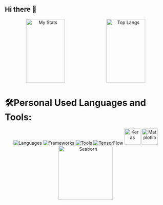 ## Hi there 👋
<div align="center">
  <img alt="My Stats" width="49%"  height="200px" src="https://github-readme-stats.vercel.app/api?username=alibelhrak">
  <img alt="Top Langs" width="49%"  height="200px" src="https://github-readme-stats.vercel.app/api/top-langs/?username=alibelhrak&layout=compact">
</div>



# 🛠Personal Used Languages and Tools:

<div align="center">
  <img src="https://skillicons.dev/icons?i=html,css,javascript,typescript,python,java,c,php" alt="Languages" />
  <img src="https://skillicons.dev/icons?i=react,angular,express" alt="Frameworks" />
  <img src="https://skillicons.dev/icons?i=intellij,git,github,bootstrap,mysql,mongodb,nodejs" alt="Tools" />
  <img src="https://skillicons.dev/icons?i=tensorflow" alt="TensorFlow" />
<img src="https://upload.wikimedia.org/wikipedia/commons/a/ae/Keras_logo.svg" alt="Keras" class="rounded-logo" width="50" />
  <img src="https://upload.wikimedia.org/wikipedia/commons/8/84/Matplotlib_icon.svg" alt="Matplotlib" width="50" />
  <img src="https://seaborn.pydata.org/_static/logo-wide-lightbg.svg" alt="Seaborn" width="170" />


</div>

<!--
**nightitachi/nightitachi** is a ✨ _special_ ✨ repository because its `README.md` (this file) appears on your GitHub profile.

Here are some ideas to get you started:

- 🔭 I’m currently working on ...
- 🌱 I’m currently learning ...
- 👯 I’m looking to collaborate on ...
- 🤔 I’m looking for help with ...
- 💬 Ask me about ...
- 📫 How to reach me: ...
- 😄 Pronouns: ...
- ⚡ Fun fact: ...
-->
